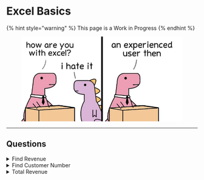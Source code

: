 # Excel Basics

{% hint style="warning" %}
This page is a Work in Progress
{% endhint %}

<figure><img src="../.gitbook/assets/image1.png" alt=""><figcaption></figcaption></figure>

***

## Questions

<details>

<summary>Find Revenue</summary>

From the source below can you find the Revenue the specified account?&#x20;

<img src="../.gitbook/assets/image2.png" alt="" data-size="original">



**Answer**

This can be solved with a simple VLOOKUP

```
=VLOOKUP(F3,B2:D12,3,FALSE)
```

</details>

<details>

<summary>Find Customer Number</summary>

From the source below can you find the Customer Number corresponding to the Account Name?

&#x20;![](<../.gitbook/assets/image3 (1).png>)

**Answer**

VLOOKUP won't work as Customer Num is to the LEFT of the Account Name. We need INDEX MATCH [📖Explanation](https://exceljet.net/index-and-match)

```
=INDEX(A2:D12,MATCH(F7,B2:B12),1)
```

</details>

<details>

<summary>Total Revenue</summary>

From the source below can you find the total revenue per sales rep? ![](../.gitbook/assets/image4.png)

**Answer**

This can be solved with a simple SUMIF. For the first row the answer is given below. It will be similar for other rows.

```
=SUMIF(C3:C12,"="&F11,D3:D12)
```

</details>
